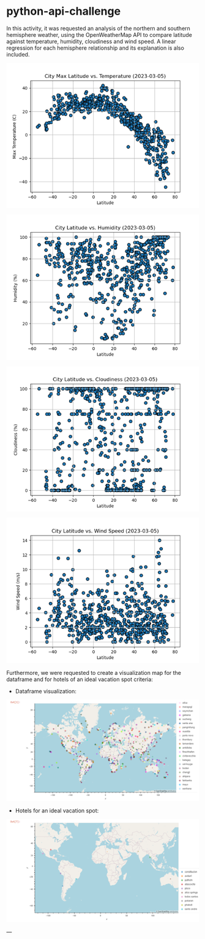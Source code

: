 # python-api-challenge

In this activity, it was requested an analysis of the northern and southern hemisphere weather, using the OpenWeatherMap API to compare latitude against temperature, humidity, cloudiness and wind speed. 
A linear regression for each hemisphere relationship and its explanation is also included.

![Latitude vs. Temperature](https://github.com/cami5326/python-api-challenge/blob/main/WeatherPy/output_data/Fig1.png)


![Latitude vs. Humidity](https://github.com/cami5326/python-api-challenge/blob/main/WeatherPy/output_data/Fig2.png)


![Latitude vs. Cloudiness](https://github.com/cami5326/python-api-challenge/blob/main/WeatherPy/output_data/Fig3.png)


![Latitude vs. Wind Speed](https://github.com/cami5326/python-api-challenge/blob/main/WeatherPy/output_data/Fig4.png)

Furthermore, we were requested to create a visualization map for the dataframe and for hotels of an ideal vacation spot criteria:

* Dataframe visualization:

![dataframe visualization](https://github.com/cami5326/python-api-challenge/blob/main/WeatherPy/dataframe%20visualization.PNG)

* Hotels for an ideal vacation spot:

![ideal vacation spot hotels](https://github.com/cami5326/python-api-challenge/blob/main/WeatherPy/ideal%20vacation%20spot%20hotels.PNG)

—